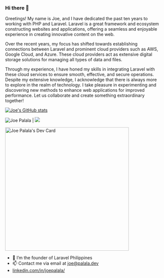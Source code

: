 ### Hi there 👋

Greetings! My name is Joe, and I have dedicated the past ten years to working with PHP and Laravel. Laravel is a great framework  and ecosystem constructing websites and applications, offering a seamless and enjoyable experience in creating innovative content on the web. 
 
Over the recent years, my focus has shifted towards establishing connections between Laravel and prominent cloud providers such as AWS, Google Cloud, and Azure. These cloud providers act as extensive digital storage solutions for managing all types of data and files. 
 
 Through my experience, I have honed my skills in integrating Laravel with these cloud services to ensure smooth, effective, and secure operations. Despite my extensive knowledge, I acknowledge that there is always more to explore in the realm of technology. I take pleasure in experimenting and discovering new methods to enhance web applications for improved performance. Let us collaborate and create something extraordinary together!
 
[![Joe's GitHub stats](https://github-readme-stats.vercel.app/api?username=jpalala)](https://github.com/jpalala)

<img src="https://komarev.com/ghpvc/?username=jpalala&style=flat-square" alt="Joe Palala" /> | [![](https://img.shields.io/badge/Linkedin-JoePalala-blue)](https://www.linkedin.com/in/joepalala)

<a href="https://app.daily.dev/jpalala"><img src="https://api.daily.dev/devcards/981ad3565d494a8886779bed1a9d3ede.png?r=3ru" width="400" alt="Joe Palala's Dev Card"/></a>


- 🔭 I’m the founder of Laravel Philippines
- 📫 Contact me via email at [joe@palala.dev](mailto:joe@palala.dev)
- <i class="devicon-linkedin-plain"></i> [linkedin.com/in/joepalala/](https://ph.linkedin.com/in/joepalala)


